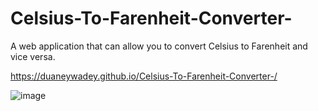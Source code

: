 # Celsius-To-Farenheit-Converter-
A web application that can allow you to convert Celsius to Farenheit and vice versa. 

https://duaneywadey.github.io/Celsius-To-Farenheit-Converter-/

![image](https://user-images.githubusercontent.com/88537860/171401723-dc334836-23ec-4752-a704-4ee743b05b21.png)
